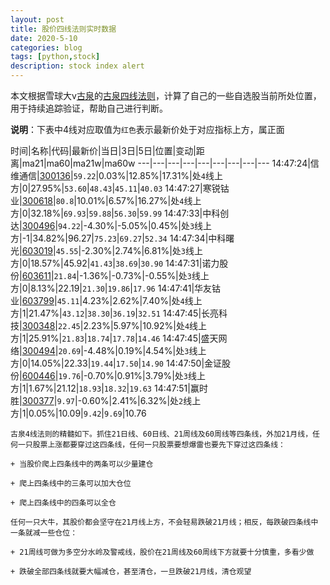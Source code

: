```yaml
---
layout: post
title: 股价四线法则实时数据
date: 2020-5-10
categories: blog
tags: [python,stock]
description: stock index alert
---
```



本文根据雪球大v[古泉](https://xueqiu.com/u/7148646888)的[古泉四线法则](https://xueqiu.com/7148646888/130498192)，计算了自己的一些自选股当前所处位置，用于持续追踪验证，帮助自己进行判断。

**说明**：下表中4线对应取值为`红色`表示最新价处于对应指标上方，属正面

时间|名称|代码|最新价|当日|3日|5日|位置|变动|距离|ma21|ma60|ma21w|ma60w
---|---|---|---|---|---|---|---|---
14:47:24|信维通信|[300136](https://xueqiu.com/S/SZ300136)|`59.22`|0.03%|12.85%|17.31%|处`4`线上方|0|27.95%|`53.60`|`48.43`|`45.11`|`40.03`
14:47:27|寒锐钴业|[300618](https://xueqiu.com/S/SZ300618)|`80.8`|10.01%|6.57%|16.27%|处`4`线上方|0|32.18%|`69.93`|`59.88`|`56.30`|`59.99`
14:47:33|中科创达|[300496](https://xueqiu.com/S/SZ300496)|`94.22`|-4.30%|-5.05%|0.45%|处`3`线上方|-1|34.82%|96.27|`75.23`|`69.27`|`52.34`
14:47:34|中科曙光|[603019](https://xueqiu.com/S/SH603019)|`45.55`|-2.30%|2.74%|6.81%|处`3`线上方|0|18.57%|45.92|`41.43`|`38.69`|`30.90`
14:47:31|诺力股份|[603611](https://xueqiu.com/S/SH603611)|`21.84`|-1.36%|-0.73%|-0.55%|处`3`线上方|0|8.13%|22.19|`21.30`|`19.86`|`17.96`
14:47:41|华友钴业|[603799](https://xueqiu.com/S/SH603799)|`45.11`|4.23%|2.62%|7.40%|处`4`线上方|1|21.47%|`43.12`|`38.30`|`36.19`|`32.51`
14:47:45|长亮科技|[300348](https://xueqiu.com/S/SZ300348)|`22.45`|2.23%|5.97%|10.92%|处`4`线上方|1|25.91%|`21.83`|`18.74`|`17.78`|`14.46`
14:47:45|盛天网络|[300494](https://xueqiu.com/S/SZ300494)|`20.69`|-4.48%|0.19%|4.54%|处`3`线上方|0|14.05%|22.33|`19.44`|`17.50`|`14.90`
14:47:50|金证股份|[600446](https://xueqiu.com/S/SH600446)|`19.76`|-0.70%|0.91%|3.79%|处`3`线上方|1|1.67%|21.12|`18.93`|`18.32`|`19.63`
14:47:51|赢时胜|[300377](https://xueqiu.com/S/SZ300377)|`9.97`|-0.60%|2.41%|6.32%|处`2`线上方|1|0.05%|10.09|`9.42`|`9.69`|10.76

```
古泉4线法则的精髓如下。抓住21日线、60日线、21周线及60周线等四条线，外加21月线，任何一只股票上涨都要穿过这四条线，任何一只股票要想爆雷也要先下穿过这四条线：

+ 当股价爬上四条线中的两条可以少量建仓

+ 爬上四条线中的三条可以加大仓位

+ 爬上四条线中的四条可以全仓

任何一只大牛，其股价都会坚守在21月线上方，不会轻易跌破21月线；相反，每跌破四条线中一条就减一些仓位：

+ 21周线可做为多空分水岭及警戒线，股价在21周线及60周线下方就要十分慎重，多看少做

+ 跌破全部四条线就要大幅减仓，甚至清仓，一旦跌破21月线，清仓观望
```